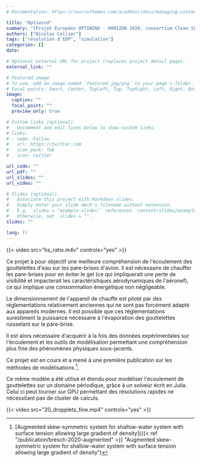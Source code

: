 ```yaml
---
# Documentation: https://sourcethemes.com/academic/docs/managing-content/

title: "Optiwind"
summary: "[Projet Européen OPTIWIND - HORIZON 2020, consortium Clean Sky 2:](https://cordis.europa.eu/project/id/785300/fr) Optimized cockpit windshield for large diameter business aircraft"
authors: ["Nicolas Cellier"]
tags: ["résolution d'EDP", "simulation"]
categories: []
date:

# Optional external URL for project (replaces project detail page).
external_link: ""

# Featured image
# To use, add an image named `featured.jpg/png` to your page's folder.
# Focal points: Smart, Center, TopLeft, Top, TopRight, Left, Right, BottomLeft, Bottom, BottomRight.
image:
  caption: ""
  focal_point: ""
  preview_only: true

# Custom links (optional).
#   Uncomment and edit lines below to show custom links.
# links:
# - name: Follow
#   url: https://twitter.com
#   icon_pack: fab
#   icon: twitter

url_code: ""
url_pdf: ""
url_slides: ""
url_video: ""

# Slides (optional).
#   Associate this project with Markdown slides.
#   Simply enter your slide deck's filename without extension.
#   E.g. `slides = "example-slides"` references `content/slides/example-slides.md`.
#   Otherwise, set `slides = ""`.
slides: ""

lang: fr
---
```


{{< video src="hs_ratio.m4v" controls="yes" >}}

Ce projet à pour objectif une meilleure compréhension de l'écoulement des
gouttelettes d'eau sur les pare-brises d'avion. Il est nécessaire de chauffer
les pare-brises pour en éviter le gel (ce qui impliquerait une perte de
visibilité et impacterait les caractéristiques aérodynamiques de l'aéronef), ce
qui implique une consommation énergétique non négligeable.

Le dimensionnement de l'appareil de chauffe est piloté par des réglementations
relativement anciennes qui ne sont pas forcément adapté aux appareils modernes.
Il est possible que ces réglementations surestiment la puissance nécessaire à
l'évaporation des gouttelettes ruisselant sur le pare-brise.

Il est alors nécessaire d'acquérir à la fois des données expérimentales sur
l'écoulement et les outils de modélisation permettant une compréhension plus
fine des phénomènes physiques sous-jacents.

Ce projet est en cours et a mené à une première publication sur les méthodes de
modélisations [^Bresh2020].

Ce même modèle a été utilisé et étendu pour modéliser l'écoulement de
gouttelettes sur un domaine périodique, grâce à un solveur écrit en Julia. Celui
ci peut tourner sur GPU permettant des résolutions rapides ne nécessitant pas
de cluster de calculs.

{{< video src="20_dropplets_fine.mp4" controls="yes" >}}

[^Bresh2020]: [Augmented skew-symmetric system for shallow-water system with
  surface tension allowing large gradient of density]({{< ref
  "/publication/bresch-2020-augmented" >}} "Augmented skew-symmetric system for
  shallow-water system with surface tension allowing large gradient of density")
